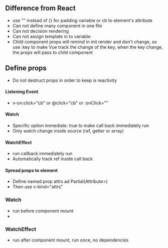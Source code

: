 ## Difference from React

-  use "" instead of {} for padding variable or cb to element's attribute
-  Can not define many component in one file
-  Can not decision rendering
-  Can not assign template in to variable
-  Child component props will remind in init render and don't change, so use :key to make
   Vue track the change of the key, when the key change, the props will pass to child component

## Define props

-  Do not destruct props in order to keep is reactivity

#### Listening Event

-  v-on:click="cb" or @click="cb" or :onClick=""

#### Watch

-  Specific option immediate: true to make call back immediately run
-  Only watch change inside source (ref, getter or array)

#### WatchEffect

-  run callback immediately run
-  Automatically track ref inside call back

#### Spread props to element

-  Define named prop attrs ad Partial(Attribute>)
-  Then use v-bind="attrs"

### Watch

-  run before component mount
- 

### WatchEffect

-  run after component mount, run once, no dependencies
